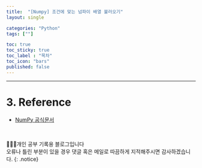```yaml
---
title:  "[Numpy] 조건에 맞는 넘파이 배열 불러오기"
layout: single

categories: "Python"
tags: [""]

toc: true
toc_sticky: true
toc_label : "목차"
toc_icon: "bars"
published: false
---
```


<small> </small>

***



# <span class="half_HL">3. Reference</span>
- [NumPy 공식문서](https://numpy.org/)

<br>

👩🏻‍💻개인 공부 기록용 블로그입니다
<br>오류나 틀린 부분이 있을 경우 댓글 혹은 메일로 따끔하게 지적해주시면 감사하겠습니다.
{: .notice}